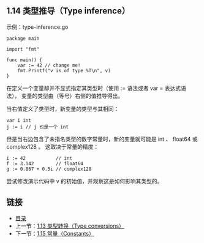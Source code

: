 ## 1.14 类型推导（Type inference）

示例：type-inference.go

	package main

	import "fmt"

	func main() {
		var := 42 // change me!
		fmt.Printf("v is of type %T\n", v)
	}

在定义一个变量却并不显式指定其类型时（使用 := 语法或者 var = 表达式语法）， 变量的类型由（等号）右侧的值推导得出。

当右值定义了类型时，新变量的类型与其相同：

	var i int
	j := i // j 也是一个 int
但是当右边包含了未指名类型的数字常量时，新的变量就可能是 int 、 float64 或 complex128 。 这取决于常量的精度：

	i := 42           // int
	f := 3.142        // float64
	g := 0.867 + 0.5i // complex128
尝试修改演示代码中 v 的初始值，并观察这是如何影响其类型的。

## 链接
* [目录](https://github.com/gnefiy/go-tour-zh/blob/master/README.md)
* 上一节：[1.13 类型转换（Type conversions）](https://github.com/gnefiy/go-tour-zh/blob/master/tour/basics/01.13.md)
* 下一节：[1.15 常量（Constants）](https://github.com/gnefiy/go-tour-zh/blob/master/tour/basics/01.15.md)
